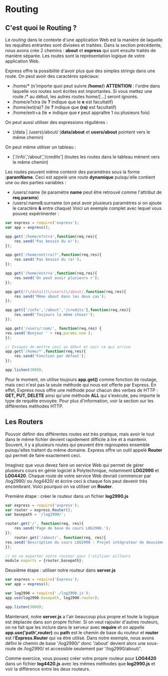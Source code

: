 # Routing

## C'est quoi le Routing ?

Le _routing_ dans le contexte d'une application Web est la manière de laquelle les requêtes entrantes sont divisées et traitées. Dans la section précédente, nous avons crée 2 chemins : **about** et **express** qui sont ensuite traités de manière séparée. Les routes sont la représentation logique de votre application Web.

Express offre la possibilité d'avoir plus que des simples strings dans une route.
On peut avoir des caractères spéciaux:
- /home/\* (n'importe quoi peut suivre **/home/**) **ATTENTION** : l'ordre dans laquelle vos routes sont écrites est importantes. Si vous mettez une route /\* au début, les autres routes home/[...] seront ignorés.
- /home/e?xtra (le **?** indique que le **e** est facultatif)
- /home/ext(ra)? (le **?** indique que **(ra)** est facultatif)
- /home/extr+a (le **+** indique que **r** peut appraître 1 ou plusieurs fois)

On peut aussi utiliser des expressions régulières :
- (/data | /users)/about/ (**data/about** et **users/about** pointent vers le même chemin)

On peut même utiliser un tableau :
- ['/info','/about','/credits'] (toutes les routes dans le tableau mènent vers le même chemin)

Les routes peuvent même contenir des paramètres sous la forme **:paramName**. Ceci est appelé une route **dynamique** puisqu'elle contient une ou des parties variables :
- /users/:name (le paramètre **name** peut être retrouvé comme l'attribut de **req.params**)
- /users/:name&:surname (on peut avoir plusieurs paramètres si on ajoute le caractère **&** entre chaque)
Voici un exemple complet avec lequel vous pouvez expérimenter :

```js
var express = require('express');
var app = express();

app.get('/home/e?xtra',function(req,res){
    res.send('Pas besoin du e!');
});

app.get('/home/ext(ra)?',function(req,res){
    res.send('Pas besoin du ra!');
});

app.get('/home/extr+a',function(req,res){
    res.send('On peut avoir plusieurs r');
});

app.get(/(\/data)|(\/users)\/about/,function(req,res){
    res.send('Même about dans les deux cas');
});

app.get(['/info','/about','/credits'],function(req,res){
    res.send('Toujours la même chose!');
});

app.get('/users/:nom/', function(req,res) {
res.send('Bonjour ' + req.params.nom );
});

// Essayez de mettre ceci au début et voir ce qui arrive
app.get('/home/*',function(req,res){
    res.send('Fonction par défaut');
});

app.listen(3000);
```

Pour le moment, on utilise toujours **app.get()** comme fonction de routage, mais ceci n'est pas la seule méthode qui nous est offerte par Express. En effet, Express nous offre une méthode pour chacun des verbes de HTTP : **GET, PUT, DELETE** ainsi qu'une méthode **ALL** qui s'exécute, peu importe le type de requête envoyée. Pour plus d'information, voir la section sur les différentes méthodes HTTP.

## Les Routers

Pouvoir définir des différentes routes est très pratique, mais avoir le tout dans le même fichier devient rapidement difficile à lire et à maintenir. Souvent, il y a plusieurs routes qui peuvent être regroupées ensemble puisqu'elles traitent du même domaine. Express offre un outil appelé **Router** qui permet de faire exactement ceci.

Imaginez que vous devez faire un service Web qui permet de gérer plusieurs cours en génie logiciel à Polytechnique, notamment **LOG2990** et **LOG4420**. Chaque route de votre service Web devrait commencer par /log2990/ ou /log4420/ et écrire ceci à chaque fois peut devenir très encombrant. Voici pourquoi on va utiliser un **Router**.

Première étape : créer le routeur dans un fichier **log2990.js**

```js
var express = require('express');
var router = express.Router();
var basepath = '/log2990/';

router.get('/', function(req, res){
	res.send('Page de base du cours LOG2990.');
});
	router.get('/about/', function(req, res){
res.send('Description du cours LOG2990 : Projet intégrateur de deuxième année.');
});

// on va exporter notre routeur pour l'utiliser ailleurs
module.exports = {router,basepath};
```

Deuxième étape : utiliser notre routeur dans **server.js**

```js
var express = require('Express');
var app = express();

var log2990 = require('./log2990.js');
app.use(log2990.basepath, log2990.router);

app.listen(3000);
```

Maintenant, notre **server.js** a l'air beaucoup plus propre et toute la logique est déplacée dans son propre fichier. Si on veut rajouter d'autres routeurs, on ne fait que les inclure dans le serveur avec **require** et on appelle **app.use('path',router)** ou **path** est le chemin de base du routeur et **router** est l'**Express.Router** qui va être utilisé.
Dans notre exemple, nous avons défini le chemin de base '/log2990/' donc '/about' devient alors une sous-route de /log2990/ et accessible seulement par '/log2990/about/'.

Comme exercice, vous pouvez créer votre propre routeur pour **LOG4420** dans un fichier **log4420.js** avec les mêmes méthodes que **log2990.js** et voir la différence entre les deux routeurs.